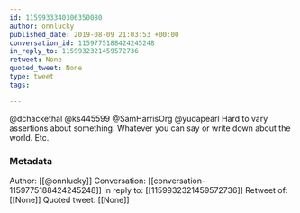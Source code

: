 ```yaml
---
id: 1159933340306350080
author: onnlucky
published_date: 2019-08-09 21:03:53 +00:00
conversation_id: 1159775188424245248
in_reply_to: 1159932321459572736
retweet: None
quoted_tweet: None
type: tweet
tags:

---
```


@dchackethal @ks445599 @SamHarrisOrg @yudapearl Hard to vary assertions about something. Whatever you can say or write down about the world. Etc.

### Metadata

Author: [[@onnlucky]]
Conversation: [[conversation-1159775188424245248]]
In reply to: [[1159932321459572736]]
Retweet of: [[None]]
Quoted tweet: [[None]]
